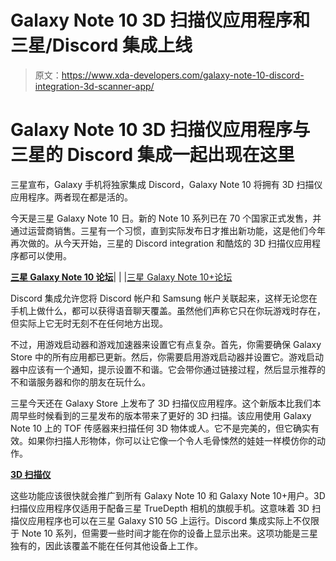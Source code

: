 # Galaxy Note 10 3D 扫描仪应用程序和三星/Discord 集成上线

> 原文：<https://www.xda-developers.com/galaxy-note-10-discord-integration-3d-scanner-app/>

# Galaxy Note 10 3D 扫描仪应用程序与三星的 Discord 集成一起出现在这里

三星宣布，Galaxy 手机将独家集成 Discord，Galaxy Note 10 将拥有 3D 扫描仪应用程序。两者现在都是活的。

今天是三星 Galaxy Note 10 日。新的 Note 10 系列已在 70 个国家正式发售，并通过运营商销售。三星有一个习惯，直到实际发布日才推出新功能，这是他们今年再次做的。从今天开始，三星的 Discord integration 和酷炫的 3D 扫描仪应用程序都可以使用。

[**三星 Galaxy Note 10 论坛**](https://forum.xda-developers.com/galaxy-note-10)| | |[三星 Galaxy Note 10+论坛](https://forum.xda-developers.com/galaxy-note-10+)

Discord 集成允许您将 Discord 帐户和 Samsung 帐户关联起来，这样无论您在手机上做什么，都可以获得语音聊天覆盖。虽然他们声称它只在你玩游戏时存在，但实际上它无时无刻不在任何地方出现。

不过，用游戏启动器和游戏加速器来设置它有点复杂。首先，你需要确保 Galaxy Store 中的所有应用都已更新。然后，你需要启用游戏启动器并设置它。游戏启动器中应该有一个通知，提示设置不和谐。它会带你通过链接过程，然后显示推荐的不和谐服务器和你的朋友在玩什么。

三星今天还在 Galaxy Store 上发布了 3D 扫描仪应用程序。这个新版本比我们本周早些时候看到的三星发布的版本带来了更好的 3D 扫描。该应用使用 Galaxy Note 10 上的 TOF 传感器来扫描任何 3D 物体或人。它不是完美的，但它确实有效。如果你扫描人形物体，你可以让它像一个令人毛骨悚然的娃娃一样模仿你的动作。

**[3D 扫描仪](https://www.apkmirror.com/apk/samsung-electronics-co-ltd/samsung-3d-scanner/samsung-3d-scanner-1-0-20-1-release/samsung-3d-scanner-1-0-20-1-android-apk-download/)**

这些功能应该很快就会推广到所有 Galaxy Note 10 和 Galaxy Note 10+用户。3D 扫描仪应用程序仅适用于配备三星 TrueDepth 相机的旗舰手机。这意味着 3D 扫描仪应用程序也可以在三星 Galaxy S10 5G 上运行。Discord 集成实际上不仅限于 Note 10 系列，但需要一些时间才能在你的设备上显示出来。这项功能是三星独有的，因此该覆盖不能在任何其他设备上工作。